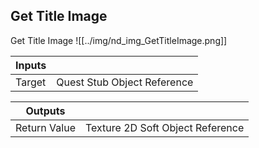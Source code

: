 ## Get Title Image
Get Title Image
![[../img/nd_img_GetTitleImage.png]]

|Inputs||
|--|--|
| Target | Quest Stub Object Reference |

|Outputs||
|--|--|
| Return Value | Texture 2D Soft Object Reference |
